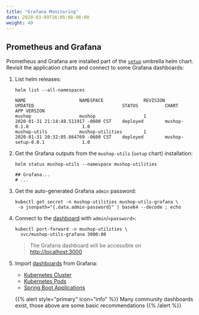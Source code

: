 ```yaml
---
title: "Grafana Monitoring"
date: 2020-03-09T16:05:08-06:00
weight: 40
---
```


## Prometheus and Grafana

Prometheus and Grafana are installed part of the [`setup`](#setup) umbrella helm chart.
Revisit the application charts and connect to some Grafana dashboards:

1. List helm releases:

    ```text
    helm list --all-namespaces
    ```

    ```text
    NAME                    NAMESPACE               REVISION        UPDATED                                 STATUS          CHART                           APP VERSION
    mushop                  mushop                  1               2020-01-31 21:14:48.511917 -0600 CST    deployed        mushop-0.1.0                    1.0
    mushop-utils            mushop-utilities        1               2020-01-31 20:32:05.864769 -0600 CST    deployed        mushop-setup-0.0.1              1.0
    ```

1. Get the Grafana outputs from the `mushop-utils` (`setup` chart) installation:

    ```text
    helm status mushop-utils --namespace mushop-utilities

    ## Grafana...
    # ...
    ```

1. Get the auto-generated Grafana `admin` password:

    ```text
    kubectl get secret -n mushop-utilities mushop-utils-grafana \
     -o jsonpath="{.data.admin-password}" | base64 --decode ; echo
    ```

1. Connect to the [dashboard](http://localhost:3000) with `admin`/`<password>`:

    ```text
    kubectl port-forward -n mushop-utilities \
      svc/mushop-utils-grafana 3000:80
    ```

    > The Grafana dashboard will be accessible on [http://localhost:3000](http://localhost:3000)

1. Import [dashboards](https://grafana.com/grafana/dashboards) from Grafana:

    - [Kubernetes Cluster](https://grafana.com/grafana/dashboards/6417)
    - [Kubernetes Pods](https://grafana.com/grafana/dashboards/6336)
    - [Spring Boot Applications](https://grafana.com/grafana/dashboards/12464)

    {{% alert style="primary" icon="info" %}}
    Many community dashboards exist, those above are some basic recommendations
    {{% /alert %}}

